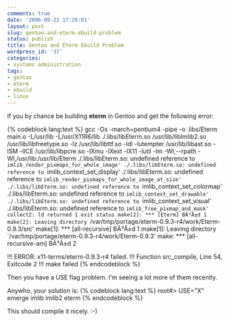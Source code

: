 ```yaml
---
comments: true
date: '2006-09-22 17:20:01'
layout: post
slug: gentoo-and-eterm-ebuild-problem
status: publish
title: Gentoo and Eterm Ebuild Problem
wordpress_id: '37'
categories:
- systems administration
tags:
- gentoo
- eterm
- ebuild
- linux
---
```


If you by chance be building <strong>eterm</strong> in Gentoo and get the following error:

{% codeblock lang:text %}
gcc -Os -march=pentium4 -pipe -o .libs/Eterm main.o  -L/usr/lib -L/usr/X11R6/lib ./.libs/libEterm.so /usr/lib/libImlib2.so
/usr/lib/libfreetype.so -lz /usr/lib/libttf.so -ldl -lutempter /usr/lib/libast.so -lSM -lICE /usr/lib/libpcre.so -lXmu -lXext -lX11
-lutil -lm -Wl,--rpath -Wl,/usr/lib:/usr/lib/Eterm
./.libs/libEterm.so: undefined reference to `imlib_render_pixmaps_for_whole_image'
./.libs/libEterm.so: undefined reference to `imlib_context_set_display'
./.libs/libEterm.so: undefined reference to `imlib_render_pixmaps_for_whole_image_at_size'
./.libs/libEterm.so: undefined reference to `imlib_context_set_colormap'
./.libs/libEterm.so: undefined reference to `imlib_context_set_drawable'
./.libs/libEterm.so: undefined reference to `imlib_context_set_visual'
./.libs/libEterm.so: undefined reference to `imlib_free_pixmap_and_mask'
collect2: ld returned 1 exit status
make[2]: *** [Eterm] BÂ³Â±d 1
make[2]: Leaving directory `/var/tmp/portage/eterm-0.9.3-r4/work/Eterm-0.9.3/src'
make[1]: *** [all-recursive] BÂ³Â±d 1
make[1]: Leaving directory `/var/tmp/portage/eterm-0.9.3-r4/work/Eterm-0.9.3'
make: *** [all-recursive-am] BÂ³Â±d 2 

!!! ERROR: x11-terms/eterm-0.9.3-r4 failed.
!!! Function src_compile, Line 54, Exitcode 2
!!! make failed
{% endcodeblock %}

Then you have a USE flag problem. I'm seeing a lot more of them recently. 

Anywho, your solution is:
{% codeblock lang:text %}
root#> USE="X" emerge imlib imlib2 eterm
{% endcodeblock %}

This should compile it nicely. :-)
